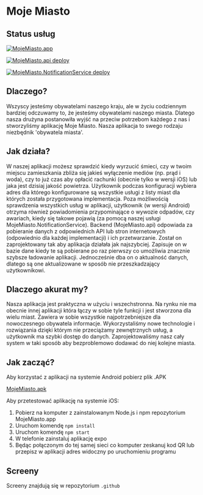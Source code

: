 # Moje Miasto
## Status usług
[![MojeMiasto.app](https://github.com/MojeMiasto/MojeMiasto.app/actions/workflows/node.js.yml/badge.svg)](https://github.com/MojeMiasto/MojeMiasto.app/actions/workflows/node.js.yml)

[![MojeMiasto.api deploy](https://github.com/MojeMiasto/MojeMiasto.api/actions/workflows/main_mojemiasto-api.yml/badge.svg)](https://github.com/MojeMiasto/MojeMiasto.api/actions/workflows/main_mojemiasto-api.yml)

[![MojeMiasto.NotificationService deploy](https://github.com/MojeMiasto/MojeMiasto.NotificationService/actions/workflows/main_moje-miasto-notification-service.yml/badge.svg)](https://github.com/MojeMiasto/MojeMiasto.NotificationService/actions/workflows/main_moje-miasto-notification-service.yml)

## Dlaczego?
Wszyscy jesteśmy obywatelami naszego kraju, ale w życiu codziennym bardziej odczuwamy to, że jesteśmy obywatelami naszego miasta. Dlatego nasza drużyna postanowiła wyjść na przeciw potrzebom każdego z nas i stworzyliśmy aplikację Moje Miasto. Nasza aplikacja to swego rodzaju niezbędnik 'obywatela miasta'.
## Jak działa?
W naszej aplikacji możesz sprawdzić kiedy wyrzucić śmieci, czy w twoim miejscu zamieszkania zbliża się jakieś wyłączenie mediów (np. prąd i woda), czy to już czas aby opłacić rachunki (obecnie tylko w wersji iOS) lub jaka jest dzisiaj jakość powietrza. Użytkownik podczas konfiguracji wybiera adres dla którego konfigurowane są wszystkie usługi z listy miast dla których została przygotowana implementacja. Poza możliwością sprawdzenia wszystkich usług w aplikacji, użytkownik (w wersji Android) otrzyma również powiadomienia przypominające o wywozie odpadów, czy awariach, kiedy się takowe pojawią (za pomocą naszej usługi MojeMiasto.NotificationService).
Backend (MojeMiasto.api) odpowiada za pobieranie danych z odpowiednich API lub stron internetowych (odpowiednio dla każdej implementacji) i ich przetwarzanie. Został on zaprojektowany tak aby aplikacja działała jak najszybciej. Zapisuje on w bazie dane kiedy te są pobierane po raz pierwszy co umożliwia znacznie szybsze ładowanie aplikacji. Jednocześnie dba on o aktualność danych, dlatego są one aktualizowane w sposób nie przeszkadzający użytkownikowi.
## Dlaczego akurat my?
Nasza aplikacja jest praktyczna w użyciu i wszechstronna. Na rynku nie ma obecnie innej aplikacji która łączy w sobie tyle funkcji i jest stworzona dla wielu miast. Zawiera w sobie wszystkie najpotrzebniejsze dla nowoczesnego obywatela informacje. Wykorzystaliśmy nowe technologie i rozwiązania dzięki którym nie przeciążamy zewnętrznych usług, a użytkownik ma szybki dostęp do danych. Zaprojektowaliśmy nasz cały system w taki sposób aby bezproblemowo dodawać do niej kolejne miasta.
## Jak zacząć?
Aby korzystać z aplikacji na systemie Android pobierz plik .APK

[MojeMiasto.apk](https://github.com/MojeMiasto/.github/blob/ceda25d0c383b52f07536849e6431fef43a4eaee/MojeMiasto.apk)

Aby przetestować aplikację na systemie iOS: 
1. Pobierz na komputer z zainstalowanym Node.js i npm repozytorium MojeMiasto.app 
2. Uruchom komendę `npm install`
3. Uruchom komendę `npm start`
4. W telefonie zainstaluj aplikację expo
5. Będąc połączonym do tej samej sieci co komputer zeskanuj kod QR lub przepisz w aplikacji adres widoczny po uruchomieniu programu
## Screeny
Screeny znajdują się w repozytorium `.github`
